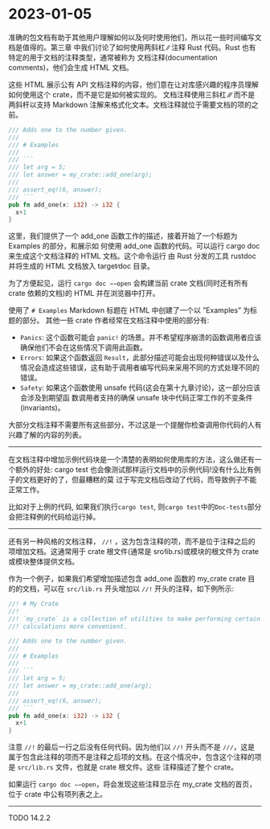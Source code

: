 # 2023-01-05
准确的包文档有助于其他用户理解如何以及何时使用他们，所以花一些时间编写文档是值得的。第三章 中我们讨论了如何使用两斜杠 ∕∕ 注释 Rust 代码。Rust 也有特定的用于文档的注释类型，通常被称为 文档注释(documentation comments)，他们会生成 HTML 文档。

这些 HTML 展示公有 API 文档注释的内容，他们意在让对库感兴趣的程序员理解如何使用这个 crate，而不是它是如何被实现的。
文档注释使用三斜杠 ∕∕∕ 而不是两斜杆以支持 Markdown 注解来格式化文本。文档注释就位于需要文档的项的之前。

```rust
/// Adds one to the number given.
///
/// # Examples
///
/// ```
/// let arg = 5;
/// let answer = my_crate::add_one(arg);
///
/// assert_eq!(6, answer);
/// ```
pub fn add_one(x: i32) -> i32 {
  x+1
}
```

这里，我们提供了一个 add_one 函数工作的描述，接着开始了一个标题为 Examples 的部分，和展示如 何使用 add_one 函数的代码。可以运行 cargo doc 来生成这个文档注释的 HTML 文档。这个命令运行 由 Rust 分发的工具 rustdoc 并将生成的 HTML 文档放入 target∕doc 目录。

为了方便起见，运行 `cargo doc −−open` 会构建当前 crate 文档(同时还有所有 crate 依赖的文档)的 HTML 并在浏览器中打开。

使用了 `# Examples` Markdown 标题在 HTML 中创建了一个以 ”Examples” 为标题的部分。 其他一些 crate 作者经常在文档注释中使用的部分有:
+ `Panics`: 这个函数可能会 `panic!` 的场景。并不希望程序崩溃的函数调用者应该确保他们不会在这些情况下调用此函数。
+ `Errors`: 如果这个函数返回 `Result`，此部分描述可能会出现何种错误以及什么情况会造成这些错误，这有助于调用者编写代码来采用不同的方式处理不同的错误。
+ `Safety`: 如果这个函数使用 unsafe 代码(这会在第十九章讨论)，这一部分应该会涉及到期望函 数调用者支持的确保 unsafe 块中代码正常工作的不变条件(invariants)。

大部分文档注释不需要所有这些部分，不过这是一个提醒你检查调用你代码的人有兴趣了解的内容的列表。

----------

在文档注释中增加示例代码块是一个清楚的表明如何使用库的方法，这么做还有一个额外的好处: cargo test 也会像测试那样运行文档中的示例代码!没有什么比有例子的文档更好的了，但最糟糕的莫 过于写完文档后改动了代码，而导致例子不能正常工作。

比如对于上例的代码, 如果我们执行`cargo test`, 则`cargo test`中的`Doc-tests`部分会把注释例的代码给运行掉。

-----------

还有另一种风格的文档注释， `∕∕!` ，这为包含注释的项，而不是位于注释之后的项增加文档。这通常用于
crate 根文件(通常是 src∕lib.rs)或模块的根文件为 crate 或模块整体提供文档。 

作为一个例子，如果我们希望增加描述包含 add_one 函数的 my_crate crate 目的的文档，可以在 `src∕lib.rs` 开头增加以 `∕∕!` 开头的注释，如下例所示:

```rust
//! # My Crate
//!
//! `my_crate` is a collection of utilities to make performing certain
//! calculations more convenient.

/// Adds one to the number given.
///
/// # Examples
///
/// ```
/// let arg = 5;
/// let answer = my_crate::add_one(arg);
///
/// assert_eq!(6, answer);
/// ```
pub fn add_one(x: i32) -> i32 {
  x+1
}
```

注意 `∕∕!` 的最后一行之后没有任何代码。因为他们以 `∕∕!` 开头而不是 `∕∕∕`，这是属于包含此注释的项而不是注释之后项的文档。在这个情况中，包含这个注释的项是 `src∕lib.rs` 文件，也就是 crate 根文件。这些 注释描述了整个 crate。

如果运行 `cargo doc −−open`，将会发现这些注释显示在 my_crate 文档的首页，位于 crate 中公有项列表之上。

-----------

TODO 14.2.2

